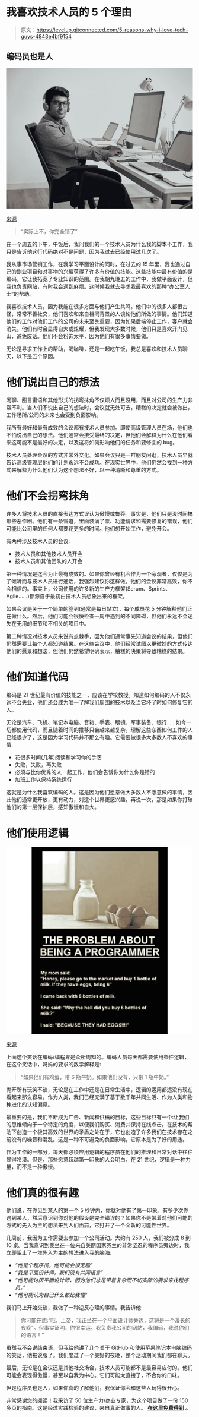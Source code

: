 # 我喜欢技术人员的 5 个理由

> 原文：<https://levelup.gitconnected.com/5-reasons-why-i-love-tech-guys-4843e4bf9154>

## 编码员也是人

![](img/e043202d5524e9c214f7d81bcf218407.png)

[来源](https://motionarray.com/stock-photos/developer-working-on-computers-460096/)

> “实际上不，你完全错了”

在一个周五的下午，午饭后，我问我们的一个技术人员为什么我的脚本不工作，我只是告诉他这行代码绝对不是问题，因为我过去已经使用过几次了。

我从事市场营销工作，在我学习平面设计的同时，在过去的 15 年里，我也通过自己的副业项目和对事物的兴趣获得了许多有价值的技能。这些技能中最有价值的是编码，它让我拓宽了专业知识的范围。在我朝九晚五的工作中，我做平面设计，但我也负责网站，有时我会遇到麻烦。这时候我就去寻求我最喜欢的那种“办公室人士”的帮助。

我喜欢技术人员，因为我能在很多方面与他们产生共鸣。他们中的很多人都很古怪，常常不善社交，他们喜欢和来自相同背景的人谈论他们所做的事情。他们知道他们的工作对他们工作的公司的未来至关重要，因为如果后端停止工作，客户就会消失。他们有时会显得自大或炫耀，但我发现大多数时候，他们只是喜欢开门见山，避免废话。他们不会粉饰太平，因为他们有很多事情要做。

无论是寻求工作上的帮助，喝咖啡，还是一起吃午饭，我总是喜欢和技术人员聊天，以下是五个原因。

# 他们说出自己的想法

闲聊、甜言蜜语和其他形式的拐弯抹角不仅烦人而且没用，而且对公司的生产力非常不利。当人们不说出自己的想法时，会议就无处可去，糟糕的决定就会被做出，工作场所/公司的未来也会受到负面影响。

我所有最好和最有成效的会议都有技术人员参加。即使高级管理人员在场，他们也不怕说出自己的想法。他们通常会接受最终的决定，但他们会解释为什么在他们看来这可能不是最好的决定，以及这将如何影响他们的任务和要修复的 bug。

技术人员处理会议的方式非常外交化。如果会议只是一群朋友闲逛，技术人员早就告诉高级管理层他们的计划永远不会成功。在现实世界中，他们仍然会找到一种方式来解释为什么他们认为这个想法不好，以一种清晰和尊重的方式。

# 他们不会拐弯抹角

许多人将技术人员的直接表达方式误认为傲慢或鲁莽。事实是，他们只是没时间搞那些恶作剧。他们有一条管道，里面装满了票、功能请求和需要修复的错误，他们可能比公司里的任何人都要花更多的时间。他们想开始工作，避免开会。

有两种涉及技术人员的会议:

*   技术人员和其他技术人员开会
*   技术人员和其他团队的人开会

第一种情况是迄今为止最有成效的。如果你曾经有机会作为一个旁观者，仅仅是为了倾听而与技术人员进行通话，我强烈建议你这样做。他们的会议非常高效，你不会相信的。事实上，公司使用的许多新的生产力框架(Scrum、Sprints、Agile……)都源自于最初由技术人员想象出来的框架。

如果会议是关于一个简单的签到(通常是每日站立)，每个成员花 5 分钟解释他们正在做什么。然后，他们可能会很快检查一周中遇到的不同障碍，但他们永远不会迷失在无用的细节和不相关的项目中。

第二种情况对技术人员来说有点棘手，因为他们通常事先知道会议的结果，但他们仍然需要让每个人都知道结果。在这些会议中，他们经常试图以更微妙的方式传达他们的愿景和想法，但他们仍然希望明确表示，糟糕的决策将导致糟糕的结果。

# 他们知道代码

编码是 21 世纪最有价值的技能之一，应该在学校教授。知道如何编码的人不仅永远不会失业，他们还会成为唯一了解我们周围的技术以及当它坏了时如何修复它的人。

无论是汽车、飞机、笔记本电脑、音箱、手表、眼镜、军事装备、银行……如今一切都使用代码，而且随着时间的推移只会越来越复杂。理解这些东西如何工作的人已经很少了，这是因为学习代码并不那么有趣。它需要做很多大多数人不喜欢的事情:

*   花很多时间(几年)阅读和学习你的手艺
*   失败，失败，再失败
*   必须与比你优秀的人一起工作，他们会告诉你为什么你是错的
*   加班工作以保持系统运行

这就是为什么我喜欢编码的人。这是因为他们愿意做大多数人不愿意做的事情，因此他们通常更开放，更有动力，对这个世界更感兴趣。再说一次，那是如果你打破他们的第一层保护层，感知傲慢和自大。

# 他们使用逻辑

![](img/e8f2105c1864d83c0b5f0c1770bd00aa.png)

[来源](https://www.pinterest.dk/mooneybluebird/programing-jokes/)

上面这个笑话在编码/编程界是众所周知的。编码人员每天都需要使用条件逻辑，在这个笑话中，妈妈的要求的数学解释是:

> “如果他们有鸡蛋，带 6 瓶牛奶。如果他们没有，只带 1 瓶牛奶。”

抛开所有玩笑不谈，无论是在工作中还是在日常生活中，逻辑的运用都远没有现在看起来那么容易。作为人类，我们已经充满了基于数千年共同生活、作为人类和物种进化的认知偏见。

最重要的是，我们不断成为广告、新闻和供稿的目标，这些目标只有一个:让我们的思维倾向于一个特定的角度，以便我们购买、消费并保持在线点击。在技术的帮助下创造一个极其高效的世界的矛盾之处在于，它也创造了许多我们在技术存在之前没有的噪音和混乱。这是一种不可避免的负面影响，它原本是为了好的用途。

作为工作的一部分，每天都必须应用逻辑的程序员在他们的推理和日常对话中往往显得冷漠。但是，那些愿意超越第一印象的人会明白，在 21 世纪，逻辑是一种力量，而不是一种傲慢。

# 他们真的很有趣

他们说，在你见到某人的第一个 5 秒钟内，你就对他有了第一印象。有多少次你遇到某人，然后意识到你对他的假设是完全错误的？如果你不是带着对他们可能的方式的先入为主的想法来到人们面前，它打开了一个全新的可能性世界。

几周前，我因为工作需要去参加一个公司活动。大约有 250 人，我们被分成 8 到 10 桌。当我意识到我坐在一位来自美丽国家芬兰的非常坚忍的程序员旁边时，我立即阻止了一堆先入为主的想法进入我的脑海:

*   *“他是个程序员，他可能会很无趣”*
*   *“我是平面设计师，我们没有共同语言”*
*   *“他可能讨厌平面设计师，因为他们总是带着复杂而不切实际的要求来找程序员。”*
*   *“他可能认为自己什么都比我懂”*

我们马上开始交谈，我做了一种逆反心理的事情。我告诉他:

> 你可能在想:“哦，上帝，我正坐在一个平面设计师旁边，这将是一个漫长的夜晚”。但事实证明，你很幸运。我负责我公司的网站，我编码，我说你们的语言！”

虽然我不会说结束语，但我给他讲了几个关于 GitHub 和使用苹果笔记本电脑编码的笑话，他被说服了。我们度过了一个美好的夜晚，整个活动期间我们都在聊天。

最后，无论是在会议还是其他社交场合，技术人员可能都不是最容易应付的。他们可能会表现得傲慢，甚至以自我为中心。它们可能太直接了，不合你的口味。

但是程序员也是人，如果你真的了解他们，我保证你会和这些人玩得很开心。

非常感谢您的阅读！我采访了 50 位生产力/商业专家，为这个项目做了一份 150 多页的指南。这是经过实践检验的建议，来自真正做事的人。 [**在这里免费得到**](https://josephmavericks.com/50people) **。**